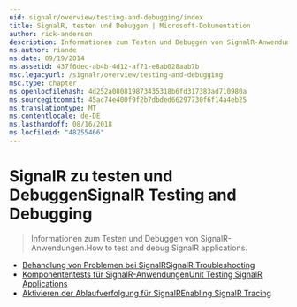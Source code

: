 ```yaml
---
uid: signalr/overview/testing-and-debugging/index
title: SignalR, testen und Debuggen | Microsoft-Dokumentation
author: rick-anderson
description: Informationen zum Testen und Debuggen von SignalR-Anwendungen.
ms.author: riande
ms.date: 09/19/2014
ms.assetid: 437f6dec-ab4b-4d12-af71-e8ab028aab7b
msc.legacyurl: /signalr/overview/testing-and-debugging
msc.type: chapter
ms.openlocfilehash: 4d252a080819873435318b6fd317383ad710980a
ms.sourcegitcommit: 45ac74e400f9f2b7dbded66297730f6f14a4eb25
ms.translationtype: MT
ms.contentlocale: de-DE
ms.lasthandoff: 08/16/2018
ms.locfileid: "48255466"
---
```

<a name="signalr-testing-and-debugging"></a><span data-ttu-id="31440-103">SignalR zu testen und Debuggen</span><span class="sxs-lookup"><span data-stu-id="31440-103">SignalR Testing and Debugging</span></span>
====================
> <span data-ttu-id="31440-104">Informationen zum Testen und Debuggen von SignalR-Anwendungen.</span><span class="sxs-lookup"><span data-stu-id="31440-104">How to test and debug SignalR applications.</span></span>


- [<span data-ttu-id="31440-105">Behandlung von Problemen bei SignalR</span><span class="sxs-lookup"><span data-stu-id="31440-105">SignalR Troubleshooting</span></span>](troubleshooting.md)
- [<span data-ttu-id="31440-106">Komponententests für SignalR-Anwendungen</span><span class="sxs-lookup"><span data-stu-id="31440-106">Unit Testing SignalR Applications</span></span>](unit-testing-signalr-applications.md)
- [<span data-ttu-id="31440-107">Aktivieren der Ablaufverfolgung für SignalR</span><span class="sxs-lookup"><span data-stu-id="31440-107">Enabling SignalR Tracing</span></span>](enabling-signalr-tracing.md)
